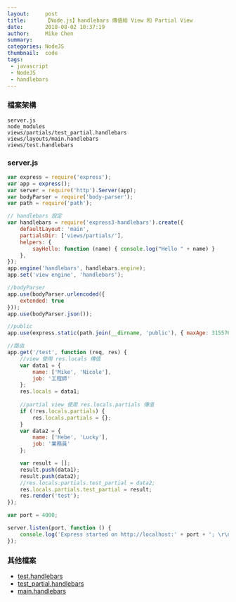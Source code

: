 ```yaml
---
layout:     post
title:      【Node.js】handlebars 傳值給 View 和 Partial View
date:       2018-08-02 10:37:19
author:     Mike Chen
summary:    
categories: NodeJS
thumbnail:  code
tags:
 - javascript
 - NodeJS
 - handlebars
---
```


### 檔案架構

```
server.js
node_modules
views/partials/test_partial.handlebars
views/layouts/main.handlebars
views/test.handlebars
```

### server.js

```javascript
var express = require('express');
var app = express();
var server = require('http').Server(app);
var bodyParser = require('body-parser');
var path = require('path');

// handlebars 設定
var handlebars = require('express3-handlebars').create({
    defaultLayout: 'main',
    partialsDir: ['views/partials/'],
    helpers: {
        sayHello: function (name) { console.log("Hello " + name) }
    },
});
app.engine('handlebars', handlebars.engine);
app.set('view engine', 'handlebars');

//bodyParser
app.use(bodyParser.urlencoded({
    extended: true
}));
app.use(bodyParser.json());

//public
app.use(express.static(path.join(__dirname, 'public'), { maxAge: 31557600000 }));

//路由
app.get('/test', function (req, res) {
    //view 使用 res.locals 傳值
    var data1 = {
        name: ['Mike', 'Nicole'],
        job: '工程師'
    };
	res.locals = data1;
	
    //partial view 使用 res.locals.partials 傳值
    if (!res.locals.partials) {
        res.locals.partials = {};
    }
    var data2 = {
        name: ['Hebe', 'Lucky'],
        job: '業務員'
    };

	var result = [];
	result.push(data1);
	result.push(data2);
    //res.locals.partials.test_partial = data2;
	res.locals.partials.test_partial = result;
    res.render('test');
});

var port = 4000;

server.listen(port, function () {
    console.log('Express started on http://localhost:' + port + '; \r\npress Ctrl+C to terminate.');
});

```


### 其他檔案
* [test.handlebars](https://mike2014mike.github.io/sample/2018-08-02/test.handlebars)
* [test_partial.handlebars](https://mike2014mike.github.io/sample/2018-08-02/test_partial.handlebars)
* [main.handlebars](https://mike2014mike.github.io/sample/2018-08-02/main.handlebars)


